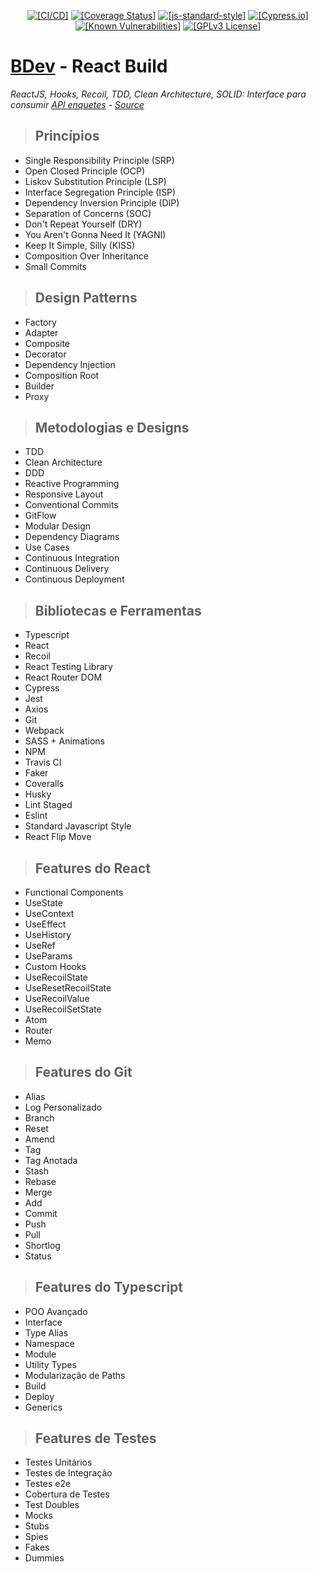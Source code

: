 <p align="center">
  <a href="https://github.com/betomossmann/clean-code-react/actions/workflows/pull_request.yml"><img src="https://github.com/betomossmann/clean-code-react/actions/workflows/pull_request.yml/badge.svg" alt="[CI/CD]"></a>
  <a href="https://coveralls.io/github/betomossmann/clean-code-react?branch=main"><img src="https://coveralls.io/repos/github/betomossmann/clean-code-react/badge.svg?branch=main" alt="[Coverage Status]"></a>
  <a href="http://standardjs.com"><img src="https://img.shields.io/badge/code%20style-standard-brightgreen.svg" alt="[js-standard-style]"></a>
  <a href="https://www.cypress.io/"><img src="https://img.shields.io/badge/tested%20with-Cypress-04C38E.svg" alt="[Cypress.io]"></a><br>
  <a href="https://snyk.io/test/github/betomossmann/clean-code-react"><img src="https://snyk.io/test/github/betomossmann/clean-code-react/badge.svg" alt="[Known Vulnerabilities]"></a>
  <a href="https://opensource.org/licenses/"><img src="https://img.shields.io/badge/License-GPL%20v3-yellow.svg" alt="[GPLv3 License]"></a>
<p>

# **[BDev](http://beto.dev.br/) - React Build**

 *ReactJS, Hooks, Recoil, TDD, Clean Architecture, SOLID: Interface para consumir [API enquetes](https://bdev.onrender.com/api-docs/) - [Source](https://github.com/betomossmann/node-clean-api)*

> ## Princípios

* Single Responsibility Principle (SRP)
* Open Closed Principle (OCP)
* Liskov Substitution Principle (LSP)
* Interface Segregation Principle (ISP)
* Dependency Inversion Principle (DIP)
* Separation of Concerns (SOC)
* Don't Repeat Yourself (DRY)
* You Aren't Gonna Need It (YAGNI)
* Keep It Simple, Silly (KISS)
* Composition Over Inheritance
* Small Commits

> ## Design Patterns

* Factory
* Adapter
* Composite
* Decorator
* Dependency Injection
* Composition Root
* Builder
* Proxy

> ## Metodologias e Designs

* TDD
* Clean Architecture
* DDD
* Reactive Programming
* Responsive Layout
* Conventional Commits
* GitFlow
* Modular Design
* Dependency Diagrams
* Use Cases
* Continuous Integration
* Continuous Delivery
* Continuous Deployment

> ## Bibliotecas e Ferramentas

* Typescript
* React
* Recoil
* React Testing Library
* React Router DOM
* Cypress
* Jest
* Axios
* Git
* Webpack
* SASS + Animations
* NPM
* Travis CI
* Faker
* Coveralls
* Husky
* Lint Staged
* Eslint
* Standard Javascript Style
* React Flip Move

> ## Features do React

* Functional Components
* UseState
* UseContext
* UseEffect
* UseHistory
* UseRef
* UseParams
* Custom Hooks
* UseRecoilState
* UseResetRecoilState
* UseRecoilValue
* UseRecoilSetState
* Atom
* Router
* Memo

> ## Features do Git

* Alias
* Log Personalizado
* Branch
* Reset
* Amend
* Tag
* Tag Anotada
* Stash
* Rebase
* Merge
* Add
* Commit
* Push
* Pull
* Shortlog
* Status

> ## Features do Typescript

* POO Avançado
* Interface
* Type Alias
* Namespace
* Module
* Utility Types
* Modularização de Paths
* Build
* Deploy
* Generics

> ## Features de Testes

* Testes Unitários
* Testes de Integração
* Testes e2e
* Cobertura de Testes
* Test Doubles
* Mocks
* Stubs
* Spies
* Fakes
* Dummies
